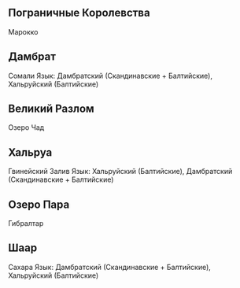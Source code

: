 ## Пограничные Королевства

Марокко

## Дамбрат

Сомали
Язык: Дамбратский (Скандинавские + Балтийские), Хальруйский (Балтийские)


## Великий Разлом

Озеро Чад

## Хальруа

Гвинейский Залив
Язык: Хальруйский (Балтийские), Дамбратский (Скандинавские + Балтийские)

## Озеро Пара

Гибралтар

## Шаар

Сахара
Язык: Дамбратский (Скандинавские + Балтийские), Хальруйский (Балтийские)

